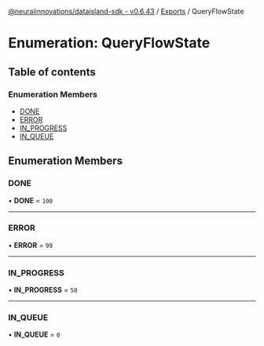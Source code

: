 [@neuralinnovations/dataisland-sdk - v0.6.43](../../README.md) / [Exports](../modules.md) / QueryFlowState

# Enumeration: QueryFlowState

## Table of contents

### Enumeration Members

- [DONE](QueryFlowState.md#done)
- [ERROR](QueryFlowState.md#error)
- [IN\_PROGRESS](QueryFlowState.md#in_progress)
- [IN\_QUEUE](QueryFlowState.md#in_queue)

## Enumeration Members

### DONE

• **DONE** = ``100``

___

### ERROR

• **ERROR** = ``99``

___

### IN\_PROGRESS

• **IN\_PROGRESS** = ``50``

___

### IN\_QUEUE

• **IN\_QUEUE** = ``0``
